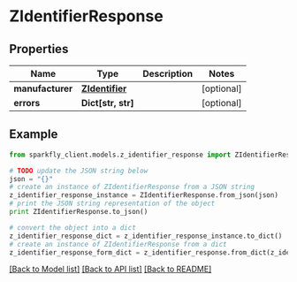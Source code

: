 # ZIdentifierResponse


## Properties
Name | Type | Description | Notes
------------ | ------------- | ------------- | -------------
**manufacturer** | [**ZIdentifier**](ZIdentifier.md) |  | [optional] 
**errors** | **Dict[str, str]** |  | [optional] 

## Example

```python
from sparkfly_client.models.z_identifier_response import ZIdentifierResponse

# TODO update the JSON string below
json = "{}"
# create an instance of ZIdentifierResponse from a JSON string
z_identifier_response_instance = ZIdentifierResponse.from_json(json)
# print the JSON string representation of the object
print ZIdentifierResponse.to_json()

# convert the object into a dict
z_identifier_response_dict = z_identifier_response_instance.to_dict()
# create an instance of ZIdentifierResponse from a dict
z_identifier_response_form_dict = z_identifier_response.from_dict(z_identifier_response_dict)
```
[[Back to Model list]](../README.md#documentation-for-models) [[Back to API list]](../README.md#documentation-for-api-endpoints) [[Back to README]](../README.md)



